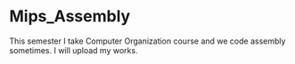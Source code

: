 # Mips_Assembly
This semester I take Computer Organization course and we code assembly sometimes. I will upload my works.
